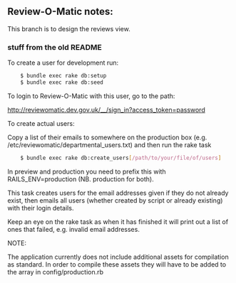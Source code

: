 ## Review-O-Matic notes:

This branch is to design the reviews view.

### stuff from the old README

To create a user for development run: 

```sh
	$ bundle exec rake db:setup
	$ bundle exec rake db:seed
```

To login to Review-O-Matic with this user, go to the path:

http://reviewomatic.dev.gov.uk/__/sign_in?access_token=password

To create actual users:

Copy a list of their emails to somewhere on the production box (e.g. /etc/reviewomatic/departmental_users.txt) and then run the rake task

```sh
	$ bundle exec rake db:create_users[/path/to/your/file/of/users]
```

In preview and production you need to prefix this with RAILS_ENV=production (NB. production for both).

This task creates users for the email addresses given if they do not already exist, then emails all users (whether created by script or already existing) with their login details.

Keep an eye on the rake task as when it has finished it will print out a list of ones that failed, e.g. invalid email addresses.

NOTE:

The application currently does not include additional assets for compilation as standard. In order to compile these assets they will have to be added to the array in config/production.rb

